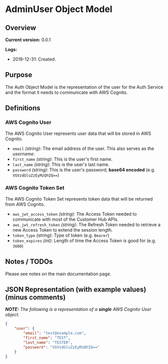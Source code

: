 # AdminUser Object Model

## Overview

**Current version:** 0.0.1

**Logs:**

- 2019-12-31: Created.

## Purpose

The Auth Object Model is the representation of the user for the Auth Service and the format it needs to communicate with AWS Cognito.

## Definitions

### AWS Cognito User

The AWS Cognito User represents user data that will be stored in AWS Cognito.

- `email` _(string)_: The email address of the user. This also serves as the _username_.
- `first_name` _(string)_: This is the user's first name.
- `last_name` _(string)_: This is the user's last name.
- `password` _(string)_: This is the user's password; **base64 encoded** (e.g. `VGVzdGluZzEyMzQhIQ==`)

### AWS Cognito Token Set

The AWS Cognito Token Set represents token data that will be returned from AWS Cognito.

- `aws_jwt_access_token` _(string)_: The Access Token needed to communicate with most of the Customer Hub APIs.
- `aws_jwt_refresh_token` _(string)_: The Refresh Token needed to retrieve a new Access Token to extend the session length.
- `token_type` _(string)_: Type of token (e.g. `Bearer`)
- `token_expires` _(int)_: Length of time the Access Token is good for (e.g. `3600`)

## Notes / TODOs

Please see notes on the main documentation page.

## JSON Representation (with example values) (minus comments)

_**NOTE:** The following is a representation of a **single** AWS Cognito User object._
```json
{
	"user": {
		"email": "test@example.com",
		"first_name": "TEST",
		"last_name": "TESTER",
		"password": "VGVzdGluZzEyMzQhIQ=="
	}
}
```